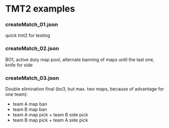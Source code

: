 # TMT2 examples

### createMatch_01.json

quick tmt2 for testing

### createMatch_02.json

BO1, active duty map pool, alternate banning of maps until the last one, knife for side

### createMatch_03.json

Double elimination final (bo3, but max. two maps, because of advantage for one team):

- team A map ban
- team B map ban
- team A map pick + team B side pick
- team B map pick + team A side pick
